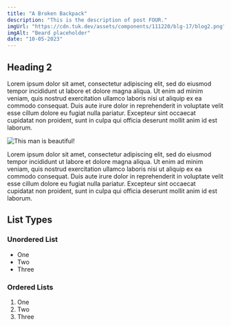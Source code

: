 ```yaml
---
title: "A Broken Backpack"
description: "This is the description of post FOUR."
imgUrl: "https://cdn.tuk.dev/assets/components/111220/blg-17/blog2.png"
imgAlt: "Beard placeholder"
date: "10-05-2023"
---
```


## Heading 2

Lorem ipsum dolor sit amet, consectetur adipiscing elit, sed do eiusmod tempor incididunt ut labore et dolore magna aliqua. Ut enim ad minim veniam, quis nostrud exercitation ullamco laboris nisi ut aliquip ex ea commodo consequat. Duis aute irure dolor in reprehenderit in voluptate velit esse cillum dolore eu fugiat nulla pariatur. Excepteur sint occaecat cupidatat non proident, sunt in culpa qui officia deserunt mollit anim id est laborum.

![This man is beautiful!](https:placebeard.it/1000x1000)

Lorem ipsum dolor sit amet, consectetur adipiscing elit, sed do eiusmod tempor incididunt ut labore et dolore magna aliqua. Ut enim ad minim veniam, quis nostrud exercitation ullamco laboris nisi ut aliquip ex ea commodo consequat. Duis aute irure dolor in reprehenderit in voluptate velit esse cillum dolore eu fugiat nulla pariatur. Excepteur sint occaecat cupidatat non proident, sunt in culpa qui officia deserunt mollit anim id est laborum.

## List Types

### Unordered List

- One
- Two
- Three

### Ordered Lists

1. One
2. Two
3. Three
